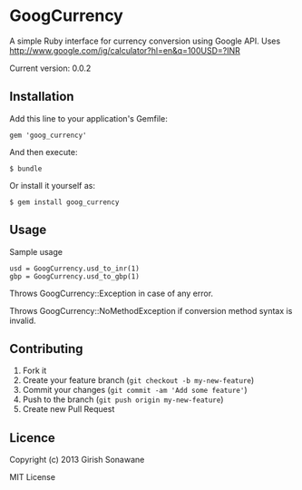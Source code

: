 # GoogCurrency

A simple Ruby interface for currency conversion using Google API. Uses http://www.google.com/ig/calculator?hl=en&q=100USD=?INR

Current version: 0.0.2

## Installation

Add this line to your application's Gemfile:

    gem 'goog_currency'

And then execute:

    $ bundle

Or install it yourself as:

    $ gem install goog_currency

## Usage

Sample usage

    usd = GoogCurrency.usd_to_inr(1)
    gbp = GoogCurrency.usd_to_gbp(1)

Throws GoogCurrency::Exception in case of any error.

Throws GoogCurrency::NoMethodException if conversion method syntax is invalid.

## Contributing

1. Fork it
2. Create your feature branch (`git checkout -b my-new-feature`)
3. Commit your changes (`git commit -am 'Add some feature'`)
4. Push to the branch (`git push origin my-new-feature`)
5. Create new Pull Request

## Licence
Copyright (c) 2013 Girish Sonawane

MIT License
